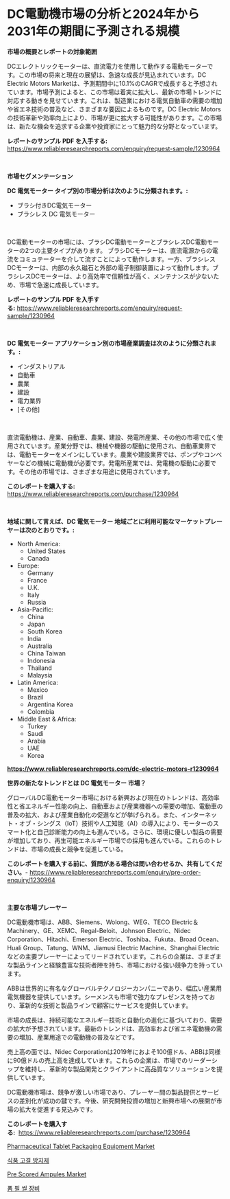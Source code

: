 <p><h1>DC電動機市場の分析と2024年から2031年の期間に予測される規模</h1></p><p><strong>市場の概要とレポートの対象範囲</strong></p>
<p><p>DCエレクトリックモーターは、直流電力を使用して動作する電動モーターです。この市場の将来と現在の展望は、急速な成長が見込まれています。DC Electric Motors Marketは、予測期間中に10.1%のCAGRで成長すると予想されています。市場予測によると、この市場は着実に拡大し、最新の市場トレンドに対応する動きを見せています。これは、製造業における電気自動車の需要の増加や省エネ技術の普及など、さまざまな要因によるものです。DC Electric Motorsの技術革新や効率向上により、市場が更に拡大する可能性があります。この市場は、新たな機会を追求する企業や投資家にとって魅力的な分野となっています。</p></p>
<p><strong>レポートのサンプル PDF を入手する:</strong> <a href="https://www.reliableresearchreports.com/enquiry/request-sample/1230964">https://www.reliableresearchreports.com/enquiry/request-sample/1230964</a></p>
<p>&nbsp;</p>
<p><strong>市場セグメンテーション</strong></p>
<p><strong>DC 電気モーター タイプ別の市場分析は次のように分類されます。:</strong></p>
<p><ul><li>ブラシ付きDC電気モーター</li><li>ブラシレス DC 電気モーター</li></ul></p>
<p>&nbsp;</p>
<p><p>DC電動モーターの市場には、ブラシDC電動モーターとブラシレスDC電動モーターの2つの主要タイプがあります。 ブラシDCモーターは、直流電源からの電流をコミュテーターを介して流すことによって動作します。一方、ブラシレスDCモーターは、内部の永久磁石と外部の電子制御装置によって動作します。ブラシレスDCモーターは、より高効率で信頼性が高く、メンテナンスが少ないため、市場で急速に成長しています。</p></p>
<p><strong>レポートのサンプル PDF を入手する:</strong>&nbsp;<a href="https://www.reliableresearchreports.com/enquiry/request-sample/1230964">https://www.reliableresearchreports.com/enquiry/request-sample/1230964</a></p>
<p>&nbsp;</p>
<p><strong> DC 電気モーター アプリケーション別の市場産業調査は次のように分類されます。:</strong></p>
<p><ul><li>インダストリアル</li><li>自動車</li><li>農業</li><li>建設</li><li>電力業界</li><li>[その他]</li></ul></p>
<p>&nbsp;</p>
<p><p>直流電動機は、産業、自動車、農業、建設、発電所産業、その他の市場で広く使用されています。産業分野では、機械や機器の駆動に使用され、自動車業界では、電動モーターをメインにしています。農業や建設業界では、ポンプやコンベヤーなどの機械に電動機が必要です。発電所産業では、発電機の駆動に必要です。その他の市場では、さまざまな用途に使用されています。</p></p>
<p><strong>このレポートを購入する:</strong>&nbsp; <a href="https://www.reliableresearchreports.com/purchase/1230964">https://www.reliableresearchreports.com/purchase/1230964</a></p>
<p>&nbsp;</p>
<p><strong>地域に関して言えば、DC 電気モーター 地域ごとに利用可能なマーケットプレーヤーは次のとおりです。:</strong></p>
<p><ul>
    <li>
        North America:
        <ul>
            <li>United States</li>
            <li>Canada</li>
        </ul>
    </li>
    <li>
        Europe:
        <ul>
            <li>Germany</li>
            <li>France</li>
            <li>U.K.</li>
            <li>Italy</li>
            <li>Russia</li>
        </ul>
    </li>
    <li>
        Asia-Pacific:
        <ul>
            <li>China</li>
            <li>Japan</li>
            <li>South Korea</li>
            <li>India</li>
            <li>Australia</li>
            <li>China Taiwan</li>
            <li>Indonesia</li>
            <li>Thailand</li>
            <li>Malaysia</li>
        </ul>
    </li>
    <li>
        Latin America:
        <ul>
            <li>Mexico</li>
            <li>Brazil</li>
            <li>Argentina Korea</li>
            <li>Colombia</li>
        </ul>
    </li>
    <li>
        Middle East & Africa:
        <ul>
            <li>Turkey</li>
            <li>Saudi</li>
            <li>Arabia</li>
            <li>UAE</li>
            <li>Korea</li>
        </ul>
    </li>
    </ul></p>
<p><strong><a href="https://www.reliableresearchreports.com/dc-electric-motors-r1230964">https://www.reliableresearchreports.com/dc-electric-motors-r1230964</a></strong>&nbsp;</p>
<p><strong>世界の新たなトレンドとは DC 電気モーター 市場？</strong></p>
<p><p>グローバルDC電動モーター市場における新興および現在のトレンドは、高効率性と省エネルギー性能の向上、自動車および産業機器への需要の増加、電動車の普及の拡大、および産業自動化の促進などが挙げられる。また、インターネット・オブ・シングス（IoT）技術や人工知能（AI）の導入により、モーターのスマート化と自己診断能力の向上も進んでいる。さらに、環境に優しい製品の需要が増加しており、再生可能エネルギー市場での採用も進んでいる。これらのトレンドは、市場の成長と競争を促進している。</p></p>
<p><strong>このレポートを購入する前に、質問がある場合は問い合わせるか、共有してください。</strong>- <a href="https://www.reliableresearchreports.com/enquiry/pre-order-enquiry/1230964">https://www.reliableresearchreports.com/enquiry/pre-order-enquiry/1230964</a></p>
<p>&nbsp;</p>
<p><strong>主要な市場プレーヤー</strong></p>
<p><p>DC電動機市場は、ABB、Siemens、Wolong、WEG、TECO Electric＆Machinery、GE、XEMC、Regal-Beloit、Johnson Electric、Nidec Corporation、Hitachi、Emerson Electric、Toshiba、Fukuta、Broad Ocean、Huali Group、Tatung、WNM、Jiamusi Electric Machine、Shanghai Electricなどの主要プレーヤーによってリードされています。これらの企業は、さまざまな製品ラインと経験豊富な技術者陣を持ち、市場における強い競争力を持っています。</p><p>ABBは世界的に有名なグローバルテクノロジーカンパニーであり、幅広い産業用電気機器を提供しています。シーメンスも市場で強力なプレゼンスを持っており、革新的な技術と製品ラインで顧客にサービスを提供しています。</p><p>市場の成長は、持続可能なエネルギー技術と自動化の進化に基づいており、需要の拡大が予想されています。最新のトレンドは、高効率および省エネ電動機の需要の増加、産業用途での電動機の普及などです。</p><p>売上高の面では、Nidec Corporationは2019年におよそ100億ドル、ABBは同様に90億ドルの売上高を達成しています。これらの企業は、市場でのリーダーシップを維持し、革新的な製品開発とクライアントに高品質なソリューションを提供しています。</p><p>DC電動機市場は、競争が激しい市場であり、プレーヤー間の製品提供とサービスの差別化が成功の鍵です。今後、研究開発投資の増加と新興市場への展開が市場の拡大を促進する見込みです。</p></p>
<p><strong>このレポートを購入する:</strong>&nbsp;&nbsp;<a href="https://www.reliableresearchreports.com/purchase/1230964">https://www.reliableresearchreports.com/purchase/1230964</a></p>
<p><p><a href="https://github.com/shotows/Market-Research-Report-List-2/blob/main/pharmaceutical-tablet-packaging-equipment-market.md">Pharmaceutical Tablet Packaging Equipment Market</a></p><p><a href="https://github.com/Penelolack456456/Market-Research-Report-List-1/blob/main/896874422163.md">식품 고결 방지제</a></p><p><a href="https://github.com/beatblasta/Market-Research-Report-List-2/blob/main/pre-scored-ampules-market.md">Pre Scored Ampules Market</a></p><p><a href="https://github.com/darrellockm3ytan895656/Market-Research-Report-List-1/blob/main/302979922164.md">폼 필 씰 장비</a></p></p>